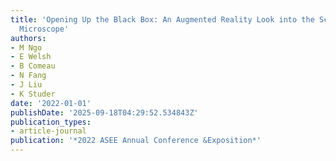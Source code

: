 ```yaml
---
title: 'Opening Up the Black Box: An Augmented Reality Look into the Scanning Electron
  Microscope'
authors:
- M Ngo
- E Welsh
- B Comeau
- N Fang
- J Liu
- K Studer
date: '2022-01-01'
publishDate: '2025-09-18T04:29:52.534843Z'
publication_types:
- article-journal
publication: '*2022 ASEE Annual Conference &Exposition*'
---
```

